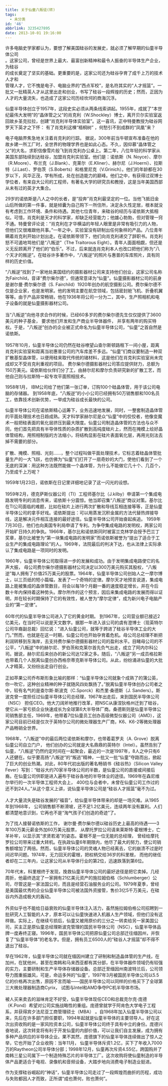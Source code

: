 ```yaml
---
title: 关于仙童八叛徒(转)
tags:
  - 未分类
id: '46'
abbrlink: 3235427895
date: 2013-10-01 19:16:00
---
```


许多电脑史学家都认为，要想了解美国硅谷的发展史，就必须了解早期的仙童半导体公司  
。这家公司，曾经是世界上最大、最富创新精神和最令人振奋的半导体生产企业，为硅谷  
的成长奠定了坚实的基础。更重要的是，这家公司还为硅谷孕育了成千上万的技术人才和  
管理人才，它不愧是电子、电脑业界的“西点军校”，是名符其实的“人才摇篮”。一批又一批精英人才从这里出走和创业，书写了硅谷一段辉煌的历史；然而，正因为人才的大量流失，也造成了这家公司历经坎坷的商海沉浮。  
  
仙童半导体创立于1957年，这段史实必须从两条线索讲起。1955年，成就了“本世纪最伟大发明”的“晶体管之父”的肖克利（W.Shockley）博士，离开贝尔实验室返回故乡圣克拉拉，创建“肖克利半导体实验室”。这一喜讯，正中特曼教授为硅谷网罗天下英才之下怀： 有了肖克利这棵“梧桐树” ，何愁引不到成群的“凤凰”来？  
  
电子电脑界焦急地关注着肖克利的行踪。 据说，300年前当牛顿宣布准备在他的故乡建一所工厂时，全世界的物理学界也是如此心态。不久，因仰慕“晶体管之父”的大名，求职信像雪片般飞到肖克利办公桌上。第二年，八位年轻的科学家从美国东部陆续到达硅谷，加盟肖克利实验室。他们是：诺依斯（N. Noyce）、摩尔（R.Moore）、布兰克（J.Blank）、克莱尔（E.Kliner）、赫尔尼（J.Hoerni）、拉斯特（J.Last）、罗伯茨（S.Boberts）和格里尼克（V.Grinich）。他们的年龄都在30岁以下，风华正茂，学有所成，处在创造能力的巅峰。他们之中，有获得过双博士学位者，有来自大公司的工程师，有著名大学的研究员和教授，这是当年美国西部从未有过的英才大集合。  
  
29岁的诺依斯是八人之中的长者，是“投奔”肖克利最坚定的一位。当他飞抵旧金山后所做的第一件事，就是倾囊为自己购下一所住所，决定永久性定居，根本就没有考虑到工作环境、条件和待遇。其他七位青年，来硅谷的经历与诺依斯大抵相似。可惜，肖克利是天才的科学家，却缺乏经营能力；他雄心勃勃，但对管理一窍不通。特曼曾评论说：“肖克利在才华横溢的年轻人眼里是非常有吸引力的人物，但他们又很难跟他共事。”一年之中，实验室没有研制出任何象样的产品。八位青年瞒着肖克利开始计划出走。在诺依斯带领下，他们向肖克利递交了辞职书。肖克利怒不可遏地骂他们是“八叛逆”（The Traitorous Eight）。青年人面面相觑，但还是义无反顾离开了他们的“伯乐”。不过，后来就连肖克利本人也改口把他们称为“八个天才的叛逆”。在硅谷许多著作中，“八叛逆”的照片与惠普的车库照片，具有同样的历史价值。  
  
“八叛逆”找到了一家地处美国纽约的摄影器材公司来支持他们创业，这家公司名称为Fairchild，音译“费尔柴尔德”，但通常意译为“仙童”。仙童摄影器材公司的前身是谢尔曼·费尔柴尔德（S. Fairchild）1920年创办的航空摄影公司。费尔柴尔德不仅是企业家，也是发明家。他的发明主要在航空领域，包括密封舱飞机、折叠机翼等等。由于产品非常畅销，他在1936年将公司一分为二，其中，生产照相机和电子设备的就是仙童摄影器材公司。  
   
当“八叛逆”向他寻求合作的时候，已经60多岁的费尔柴尔德先生仅仅提供了3600美元的种子基金， 要求他们开发和生产商业半导体器件， 并享有两年的购买特权。于是，“八叛逆”创办的企业被正式命名为仙童半导体公司，“仙童”之首自然是诺依斯。  
   
1957年10月，仙童半导体公司仍然在硅谷嘹望山查尔斯顿路租下一间小屋，距离肖克利实验室和距离当初惠普公司的汽车库差不多远。“仙童”们商议要制造一种双扩散基型晶体管，以便用硅来取代传统的锗材料，这是他们在肖克利实验室尚未完成却又不受肖克利重视的项目。 费尔柴尔德摄影器材公司答应提供财力，总额为150万美元。诺依斯给伙伴们分了工，由赫尔尼和摩尔负责研究新的扩散工艺，而他自己则与拉斯特一起专攻平面照相技术。  
  
1958年1月， IBM公司给了他们第一张订单，订购100个硅晶体管，用于该公司电脑的存储器。 到1958年底，“八叛逆”的小小公司已经拥有50万销售额和100名员工，依靠技术创新优势，一举成为硅谷成长最快的公司。  
  
仙童半导体公司在诺依斯精心运筹下，业务迅速地发展，同时，一整套制造晶体管的平面处理技术也日趋成熟。天才科学家赫尔尼是众“仙童”中的佼佼者，他像变魔术一般把硅表面的氧化层挤压到最大限度。仙童公司制造晶体管的方法也与众不同，他们首先把具有半导体性质的杂质扩散到高纯度硅片上，然而在掩模上绘好晶体管结构，用照相制版的方法缩小，将结构显影在硅片表面氧化层，再用光刻法去掉不需要的部分。  
   
扩散、掩模、照相、光刻……，整个过程叫做平面处理技术，它标志着硅晶体管批量生产的一大飞跃，也仿佛为“仙童”们打开了一扇奇妙的大门，使他们看到了一个无底的深渊：用这种方法既然能做一个晶体管，为什么不能做它几十个、几百个，乃至成千上万呢？  
  
1959年1月23日，诺依斯在日记里详细地记录了这一闪光的设想。  
   
1959年2月，德克萨斯仪器公司（TI）工程师基尔比（J.kilby）申请第一个集成电路发明专利的消息传来，诺依斯十分震惊。他当即召集“八叛逆”商议对策。基尔比在TI公司面临的难题，比如在硅片上进行两次扩散和导线互相连接等等，正是仙童半导体公司的拿手好戏。诺依斯提出：可以用蒸发沉积金属的方法代替热焊接导线，这是解决元件相互连接的最好途径。仙童半导体公司开始奋起疾追。 1959年7月30日，他们也向美国专利局申请了专利。为争夺集成电路的发明权，两家公司开始旷日持久的争执。1966年，基尔比和诺依斯同时被富兰克林学会授予巴兰丁奖章，基尔比被誉为“第一块集成电路的发明家”而诺依斯被誉为“提出了适合于工业生产的集成电路理论”的人。1969年，法院最后的判决下达，也从法律上实际承认了集成电路是一项同时的发明。  
  
1960年，仙童半导体公司取得进一步的发展和成功。由于发明集成电路使它的名声大振， 母公司费尔柴尔德摄影器材公司决定以300万美元购买其股权，“八叛逆”每人拥有了价值25万美元的股票。1964年，仙童半导体公司创始人之一摩尔博士，以三页纸的短小篇幅，发表了一个奇特的定律。摩尔天才地预言说道，集成电路上能被集成的晶体管数目，将会以每18个月翻一番的速度稳定增长，并在今后数十年内保持着这种势头。摩尔所作的这个预言，因后来集成电路的发展而得以证明，并在较长时期保持了它的有效性，被人誉为“摩尔定律”，成为新兴电子电脑产业的“第一定律”。  
   
60年代的仙童半导体公司进入了它的黄金时期。 到1967年，公司营业额已接近2亿美元，在当时可以说是天文数字。据那一年进入该公司的虞有澄博士（现英特尔公司华裔副总裁）回忆说：“进入仙童公司，就等于跨进了硅谷半导体工业的大门。”然而，也就是在这一时期，仙童公司也开始孕育着危机。母公司总经理不断把利润转移到东海岸，去支持费尔柴尔德摄影器材公司的盈利水平。目睹母公司的不公平，“八叛逆”中的赫尔尼、罗伯茨和克莱尔首先负气出走，成立了阿内尔科公司。据说，赫尔尼后来创办的新公司达12家之多。随后，“八叛逆”另一成员格拉斯也带着几个人脱离仙童创办西格奈蒂克斯半导体公司。从此，纷纷涌进仙童的大批人才精英，又纷纷出走自行创业。  
   
正如苹果公司乔布斯形象比喻的那样：“仙童半导体公司就象个成熟了的蒲公英，你一吹它，这种创业精神的种子就随风四处飘扬了。”脱离仙童半导体创办公司者之中，较有名气的是查尔斯·斯波克（C.Sporck）和杰里·桑德斯（J. Sanders）。斯波克曾一度担任过仙童半导体公司总经理，1967年出走后，来到国民半导体公司（NSC） 担任CEO。他大刀阔斧地推行改革，把NSC从康涅狄格州迁到了硅谷， 使它从一家亏损企业快速成长为全球第6大半导体厂商。桑德斯则是仙童半导体公司销售部主任，1969年，他带着7位仙童员工创办高级微型仪器公司（AMD），这家公司目前已经是仅次于英特尔公司的微处理器生产厂商，K6、K6-2等微处理器产品畅销全世界。  
  
1968年，“八叛逆”中的最后两位诺依斯和摩尔，也带着葛罗夫（A. Grove）脱离仙童公司自立门户， 他们创办的公司就是大名鼎鼎的英特尔（Intel）。虽然告别了仙童，“八叛逆”仍然约定时间在一起聚会，最近的一次是1997年，8人之中只有6人还健在。似乎要高扬“八叛逆”的“叛逃”精神，一批又一批“仙童”夺路而出，掀起了巨大的创业热潮。对此，80年代初出版的著名畅销书《硅谷热》（Silicon Valley Fever）写到：“硅谷大约70家半导体公司的半数，是仙童公司的直接或间接后裔。在仙童公司供职是进入遍布于硅谷各地的半导体业的途径。1969年在森尼维尔举行的一次半导体工程师大会上， 400位与会者中，未曾在仙童公司工作过的还不到24人。”从这个意义上讲，说仙童半导体公司是“硅谷人才摇篮”毫不为过。  
   
人才大量流失是硅谷发展的“福音”，给仙童半导体带来的却是一场灾难。从1965年到1968年， 公司销售额不断滑坡，还不足1.2亿美元，连续两年没有赢利。人们都清楚地意识到，它再也不是“淘气孩子们创造的奇迹”了。  
  
为了找人接替诺依斯的工作， 谢尔曼·费尔柴尔德以硅谷历史上最高的待遇——3年100万美元薪金外加60万美元股票， 从摩托罗拉公司请来莱斯特·霍根博士，亡羊补牢，以显示其“求贤若渴”的姿态。霍根不是一位无能的总经理， 曾经给摩托罗拉公司带来过重大转机。在执政仙童6年期限内，他尽了最大的努力，使公司销售额增加了两倍。然而，仙童半导体公司的灵魂人物已经离去，它的崩溃不过是时间迟早问题。1974年，无力回天的霍根，把权柄交给36岁的科里根， 而他的继任者却在二三年内，让这家公司从半导体行业的第2位，迅速跌落到第6位。  
  
70年代末，科里根终于发现，挽救仙童半导体公司的最好途径是把它卖掉。几经周折，他最终选定了一家拥有21亿美元资产的施拉姆伯格（Schlumberger）公司，尽管这是一家法国公司，而且是经营石油服务业的公司。1979年夏季，曾经是美国最优秀的企业仙童半导体公司被法国外资接管，售价3亿5千万美元，在硅谷内外造成极大的轰动。  
   
外资似乎也不能给日益衰败的仙童半导体注入活力，虽然施拉姆伯格公司招聘到一批研究人工智能的人才，原本可以让仙童快速进入机器人生产领域，但他们没有这样做。实际上，在继续亏损后，仙童又被用原价的三分之一转卖给另一家美国公司，买主正是原仙童总经理斯波克管理的国民半导体公司（NSC），仙童半导体品牌一度寿终正寝。1996年，国民半导体公司把原仙童公司总部迁往缅因州，并恢复了“仙童半导体”的老名字。但是，拥有员工6500人的“硅谷人才摇篮”却不得不退出了硅谷。  
  
早在1962年，仙童半导体公司就在缅因州建立了研制和制造晶体管的生产线，在加州，在犹他州，甚至在南韩和马来西亚都有其分部，在半导体器件领域仍有较强的实力，主要研制和生产半导体存储器设备。总部迁至缅因州南波特兰后，公司领导力图重振雄风，可是，命运多舛的“仙童”，1997年3月被国民半导体公司以5.5亿的价格再次出售，原因不言而喻——国民半导体公司以同样的价格买下了全球第三大微处理器制造商Cyrix， 试图与Intel和AMD争夺PC机半导体市场。  
   
被人买来卖去的滋味肯定不好受，仙童半导体现任CEO和总裁克尔克·庞德（K.Pond）希望对公司实施战略性的重组。庞德曾就学于阿肯色大学电子工程系，并获得宾夕法尼亚工商管理硕士（MBA） 。自1968年加入仙童半导体公司以来，先后在许多部门担任要职，1994年起就是仙童半导体的主要领导人。好在这次出资收购的是一家风险资本公司，仙童半导体公司终于具有中立的身份。庞德兴奋地说，这次转变将有利于开发仙童的内部价值，可以让我们自主发展，成为拥有多种产品供应的半导体企业。果不其然，庞德旗下的仙童半导体连续做出了惊人之举，它也开始了企业收购：当年11月， 仙童半导体斥资1.2亿，买下了年收入7000万的Raytheon公司半导体分部；1998年12月，仙童再次斥资4.55亿，跨国购并了南韩三星公司属下一个制造特殊芯片的半导体工厂。这次收购将使仙童制造的半导体产品更适合于电视、录像机和音频设备，大踏步地向消费电子制造业挺进。  
  
作为支撑硅谷崛起的“神话”，仙童半导体公司走过了一段辉煌而曲折的历程，成功与失败都因人才而致，正所谓“成也萧何，败也萧何”。
